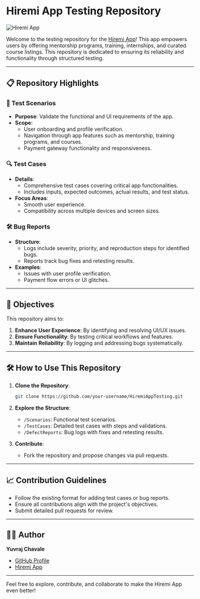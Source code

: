 
# Hiremi App Testing Repository  

![Hiremi App](https://via.placeholder.com/600x300?text=Hiremi+App)  

Welcome to the testing repository for the [Hiremi App](https://play.google.com/store/apps/details?id=com.CRTD.hiremi)! This app empowers users by offering mentorship programs, training, internships, and curated course listings. This repository is dedicated to ensuring its reliability and functionality through structured testing.  

---

## 📋 Repository Highlights  

### 🚀 Test Scenarios  
- **Purpose**: Validate the functional and UI requirements of the app.  
- **Scope**:  
  - User onboarding and profile verification.  
  - Navigation through app features such as mentorship, training programs, and courses.  
  - Payment gateway functionality and responsiveness.  

### 🔍 Test Cases  
- **Details**:  
  - Comprehensive test cases covering critical app functionalities.  
  - Includes inputs, expected outcomes, actual results, and test status.  
- **Focus Areas**:  
  - Smooth user experience.  
  - Compatibility across multiple devices and screen sizes.  

### 🛠️ Bug Reports  
- **Structure**:  
  - Logs include severity, priority, and reproduction steps for identified bugs.  
  - Reports track bug fixes and retesting results.  
- **Examples**:  
  - Issues with user profile verification.  
  - Payment flow errors or UI glitches.  

---

## 🎯 Objectives  

This repository aims to:  
1. **Enhance User Experience**: By identifying and resolving UI/UX issues.  
2. **Ensure Functionality**: By testing critical workflows and features.  
3. **Maintain Reliability**: By logging and addressing bugs systematically.  

---

## 🛠️ How to Use This Repository  

1. **Clone the Repository**:  
   ```bash
   git clone https://github.com/your-username/HiremiAppTesting.git
   ```
2. **Explore the Structure**:  
   - `/Scenarios`: Functional test scenarios.  
   - `/TestCases`: Detailed test cases with steps and validations.  
   - `/DefectReports`: Bug logs with fixes and retesting results.  

3. **Contribute**:  
   - Fork the repository and propose changes via pull requests.  

---

## 📈 Contribution Guidelines  

- Follow the existing format for adding test cases or bug reports.  
- Ensure all contributions align with the project's objectives.  
- Submit detailed pull requests for review.  

---

## 👨‍💻 Author  

**Yuvraj Chavale**  
- [GitHub Profile](https://github.com/yuvrajchavale)  
- [Hiremi App](https://play.google.com/store/apps/details?id=com.CRTD.hiremi)  

---

Feel free to explore, contribute, and collaborate to make the Hiremi App even better!  
